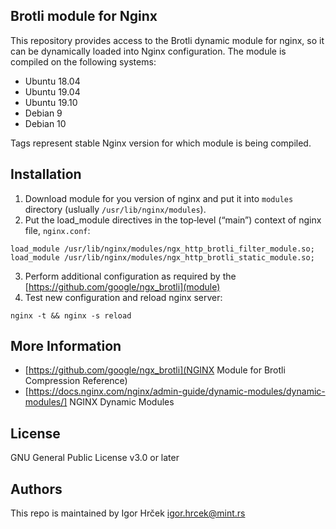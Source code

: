 Brotli module for Nginx
-----------------

This repository provides access to the Brotli dynamic module for nginx, so it can be dynamically loaded into Nginx configuration. The module is compiled on the following systems:
- Ubuntu 18.04
- Ubuntu 19.04
- Ubuntu 19.10
- Debian 9
- Debian 10

Tags represent stable Nginx version for which module is being compiled.

Installation
-----------------
1. Download module for you version of nginx and put it into `modules` directory (uslually `/usr/lib/nginx/modules`).
2. Put the load_module directives in the top‑level (“main”) context of nginx file, `nginx.conf`:
```
load_module /usr/lib/nginx/modules/ngx_http_brotli_filter_module.so;
load_module /usr/lib/nginx/modules/ngx_http_brotli_static_module.so;
```
3. Perform additional configuration as required by the [https://github.com/google/ngx_brotli](module)
4. Test new configuration and reload nginx server:
```
nginx -t && nginx -s reload
```

More Information
-----------------
- [https://github.com/google/ngx_brotli](NGINX Module for Brotli Compression Reference)
- [https://docs.nginx.com/nginx/admin-guide/dynamic-modules/dynamic-modules/] NGINX Dynamic Modules

License
-----------------
GNU General Public License v3.0 or later

Authors
-----------------
This repo is maintained by Igor Hrček <igor.hrcek@mint.rs>